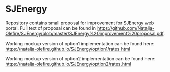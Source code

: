# SJEnergy
Repository contains small proposal for improvement for SJEnergy web portal. 
Full text of proposal can be found in https://github.com/Natalja-Olefire/SJEnergy/blob/master/SJEnergy%20improvement%20proposal.pdf.

Working mockup version of option1 implementation can be found here: https://natalja-olefire.github.io/SJEnergy/option1/rates.html

Working mockup version of option2 implementation can be found here: https://natalja-olefire.github.io/SJEnergy/option2/rates.html
